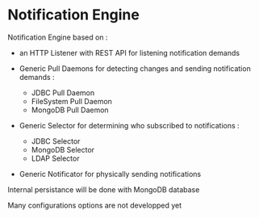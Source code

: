 # Notification Engine

Notification Engine based on :
+ an HTTP Listener with REST API for listening notification demands

+ Generic Pull Daemons for detecting changes and sending notification demands :
  + JDBC Pull Daemon
  + FileSystem Pull Daemon
  + MongoDB Pull Daemon

+ Generic Selector for determining who subscribed to notifications :
  + JDBC Selector
  + MongoDB Selector
  + LDAP Selector

+ Generic Notificator for physically sending notifications

Internal persistance will be done with MongoDB database

Many configurations options are not developped yet